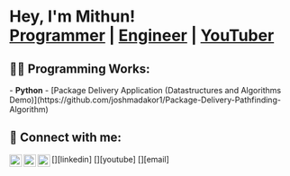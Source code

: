 <h1>Hey, I'm Mithun! <br/><a href="https://github.com/chickentm">Programmer</a> | <a href="https://www.linkedin.com/in/mithunmanivannan/">Engineer</a> | <a href="https://www.youtube.com/c/chickentmgaming">YouTuber</a></h1>
<h2>👨‍💻 Programming Works:</h2>
- <b>Python</b>
  - [Package Delivery Application (Datastructures and Algorithms Demo)](https://github.com/joshmadakor1/Package-Delivery-Pathfinding-Algorithm)
<h2> 🤝 Connect with me:</h2>
[<img align="left" alt="LinkedIn" width="22px" src="https://cdn.jsdelivr.net/npm/simple-icons@v3/icons/linkedin.svg" />][linkedin]
[<img align="left" alt="YouTube" width="22px" src="https://cdn.jsdelivr.net/npm/simple-icons@v3/icons/youtube.svg" />][youtube]
[<img align="left" alt="Email" width="22px" src="https://cdn.jsdelivr.net/npm/simple-icons@v3/icons/gmail.svg" />][email]

[linkedin]: https://www.linkedin.com/in/mithunmanivannan/
[youtube]: https://www.youtube.com/chickentmgaming
[email]: mailto:mithunmanivannan@outlook.com


